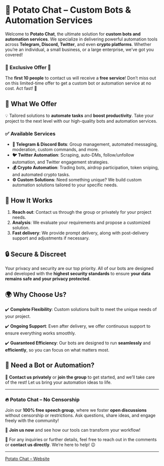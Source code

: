 # 🚀 Potato Chat – Custom Bots & Automation Services

Welcome to **Potato Chat**, the ultimate solution for **custom bots and automation services**. We specialize in delivering powerful automation tools across **Telegram, Discord, Twitter**, and even **crypto platforms**. Whether you’re an individual, a small business, or a large enterprise, we’ve got you covered!

### 🎉 **Exclusive Offer** 🎉
The **first 10 people** to contact us will receive a **free service**! Don’t miss out on this limited-time offer to get a custom bot or automation service at no cost. Act fast! 🚀

## 🌟 What We Offer

💡 Tailored solutions to **automate tasks** and **boost productivity**. Take your project to the next level with our high-quality bots and automation services.

### ✅ Available Services

- **📢 Telegram & Discord Bots**: Group management, automated messaging, moderation, custom commands, and more.
- **🐦 Twitter Automation**: Scraping, auto-DMs, follow/unfollow automation, and Twitter engagement strategies.
- **💰 Crypto Automation**: Trading bots, airdrop participation, token sniping, and automated crypto tasks.
- **⚙️ Custom Solutions**: Need something unique? We build custom automation solutions tailored to your specific needs.

## 🚀 How It Works

1. **Reach out**: Contact us through the group or privately for your project needs.
2. **Analysis**: We evaluate your requirements and propose a customized solution.
3. **Fast delivery**: We provide prompt delivery, along with post-delivery support and adjustments if necessary.

## 🔒 Secure & Discreet

Your privacy and security are our top priority. All of our bots are designed and developed with the **highest security standards** to ensure **your data remains safe and your privacy protected**.

## 🌍 Why Choose Us?

✔️ **Complete Flexibility**: Custom solutions built to meet the unique needs of your project.

✔️ **Ongoing Support**: Even after delivery, we offer continuous support to ensure everything works smoothly.

✔️ **Guaranteed Efficiency**: Our bots are designed to run **seamlessly** and **efficiently**, so you can focus on what matters most.

## 🔗 Need a Bot or Automation?

📩 **Contact us privately** or **join the group** to get started, and we’ll take care of the rest! Let us bring your automation ideas to life.

---

### 🔥 **Potato Chat – No Censorship**

Join our **100% free speech group**, where we foster **open discussions** without censorship or restrictions. Ask questions, share ideas, and engage freely with the community!

📢 **Join us now** and see how our tools can transform your workflow!

💬 For any inquiries or further details, feel free to reach out in the comments or **contact us directly**. We’re here to help! 😉

---

[Potato Chat – Website](https://ptdl159.org/cupid)
